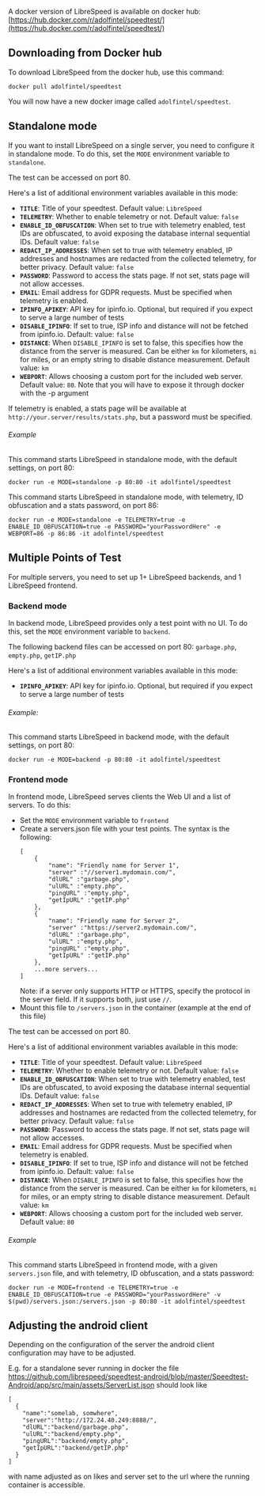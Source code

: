 A docker version of LibreSpeed is available on docker hub: [https://hub.docker.com/r/adolfintel/speedtest/](https://hub.docker.com/r/adolfintel/speedtest/)

## Downloading from Docker hub
To download LibreSpeed from the docker hub, use this command:

```
docker pull adolfintel/speedtest
```

You will now have a new docker image called `adolfintel/speedtest`.

## Standalone mode
If you want to install LibreSpeed on a single server, you need to configure it in standalone mode. To do this, set the `MODE` environment variable to `standalone`.

The test can be accessed on port 80.

Here's a list of additional environment variables available in this mode:
* __`TITLE`__: Title of your speedtest. Default value: `LibreSpeed`
* __`TELEMETRY`__: Whether to enable telemetry or not. Default value: `false`
* __`ENABLE_ID_OBFUSCATION`__: When set to true with telemetry enabled, test IDs are obfuscated, to avoid exposing the database internal sequential IDs. Default value: `false`
* __`REDACT_IP_ADDRESSES`__: When set to true with telemetry enabled, IP addresses and hostnames are redacted from the collected telemetry, for better privacy. Default value: `false`
* __`PASSWORD`__: Password to access the stats page. If not set, stats page will not allow accesses.
* __`EMAIL`__: Email address for GDPR requests. Must be specified when telemetry is enabled.
* __`IPINFO_APIKEY`__: API key for ipinfo.io. Optional, but required if you expect to serve a large number of tests
* __`DISABLE_IPINFO`__: If set to true, ISP info and distance will not be fetched from ipinfo.io. Default: value: `false`
* __`DISTANCE`__: When `DISABLE_IPINFO` is set to false, this specifies how the distance from the server is measured. Can be either `km` for kilometers, `mi` for miles, or an empty string to disable distance measurement. Default value: `km`
* __`WEBPORT`__: Allows choosing a custom port for the included web server. Default value: `80`. Note that you will have to expose it through docker with the -p argument

If telemetry is enabled, a stats page will be available at `http://your.server/results/stats.php`, but a password must be specified.

###### Example
This command starts LibreSpeed in standalone mode, with the default settings, on port 80:

```
docker run -e MODE=standalone -p 80:80 -it adolfintel/speedtest
```

This command starts LibreSpeed in standalone mode, with telemetry, ID obfuscation and a stats password, on port 86:

```
docker run -e MODE=standalone -e TELEMETRY=true -e ENABLE_ID_OBFUSCATION=true -e PASSWORD="yourPasswordHere" -e WEBPORT=86 -p 86:86 -it adolfintel/speedtest
```

## Multiple Points of Test
For multiple servers, you need to set up 1+ LibreSpeed backends, and 1 LibreSpeed frontend.

### Backend mode
In backend mode, LibreSpeed provides only a test point with no UI. To do this, set the `MODE` environment variable to `backend`.

The following backend files can be accessed on port 80: `garbage.php`, `empty.php`, `getIP.php`

Here's a list of additional environment variables available in this mode:
* __`IPINFO_APIKEY`__: API key for ipinfo.io. Optional, but required if you expect to serve a large number of tests

###### Example:
This command starts LibreSpeed in backend mode, with the default settings, on port 80:
```
docker run -e MODE=backend -p 80:80 -it adolfintel/speedtest
```

### Frontend mode
In frontend mode, LibreSpeed serves clients the Web UI and a list of servers. To do this:
* Set the `MODE` environment variable to `frontend`
* Create a servers.json file with your test points. The syntax is the following:
    ```
    [
        {
            "name": "Friendly name for Server 1",
            "server" :"//server1.mydomain.com/",
            "dlURL" :"garbage.php",
            "ulURL" :"empty.php",
            "pingURL" :"empty.php",
            "getIpURL" :"getIP.php"
        },
        {
            "name": "Friendly name for Server 2",
            "server" :"https://server2.mydomain.com/",
            "dlURL" :"garbage.php",
            "ulURL" :"empty.php",
            "pingURL" :"empty.php",
            "getIpURL" :"getIP.php"
        },
        ...more servers...
    ]
    ```
    Note: if a server only supports HTTP or HTTPS, specify the protocol in the server field. If it supports both, just use `//`.
* Mount this file to `/servers.json` in the container (example at the end of this file)
    
The test can be accessed on port 80.

Here's a list of additional environment variables available in this mode:
* __`TITLE`__: Title of your speedtest. Default value: `LibreSpeed`
* __`TELEMETRY`__: Whether to enable telemetry or not. Default value: `false`
* __`ENABLE_ID_OBFUSCATION`__: When set to true with telemetry enabled, test IDs are obfuscated, to avoid exposing the database internal sequential IDs. Default value: `false`
* __`REDACT_IP_ADDRESSES`__: When set to true with telemetry enabled, IP addresses and hostnames are redacted from the collected telemetry, for better privacy. Default value: `false`
* __`PASSWORD`__: Password to access the stats page. If not set, stats page will not allow accesses.
* __`EMAIL`__: Email address for GDPR requests. Must be specified when telemetry is enabled.
* __`DISABLE_IPINFO`__: If set to true, ISP info and distance will not be fetched from ipinfo.io. Default: value: `false`
* __`DISTANCE`__: When `DISABLE_IPINFO` is set to false, this specifies how the distance from the server is measured. Can be either `km` for kilometers, `mi` for miles, or an empty string to disable distance measurement. Default value: `km`
* __`WEBPORT`__: Allows choosing a custom port for the included web server. Default value: `80`

###### Example
This command starts LibreSpeed in frontend mode, with a given `servers.json` file, and with telemetry, ID obfuscation, and a stats password:
```
docker run -e MODE=frontend -e TELEMETRY=true -e ENABLE_ID_OBFUSCATION=true -e PASSWORD="yourPasswordHere" -v $(pwd)/servers.json:/servers.json -p 80:80 -it adolfintel/speedtest
```
## Adjusting the android client

Depending on the configuration of the server the android client configuration may have to be adjusted.

E.g. for a standalone sever running in docker the file https://github.com/librespeed/speedtest-android/blob/master/Speedtest-Android/app/src/main/assets/ServerList.json
should look like 
~~~
[
  {
    "name":"somelab, somwhere",
    "server":"http://172.24.40.249:8888/",
    "dlURL":"backend/garbage.php",
    "ulURL":"backend/empty.php",
    "pingURL":"backend/empty.php",
    "getIpURL":"backend/getIP.php"
  }
]
~~~
with name adjusted as on likes and server set to the url where the running container is accessible.



